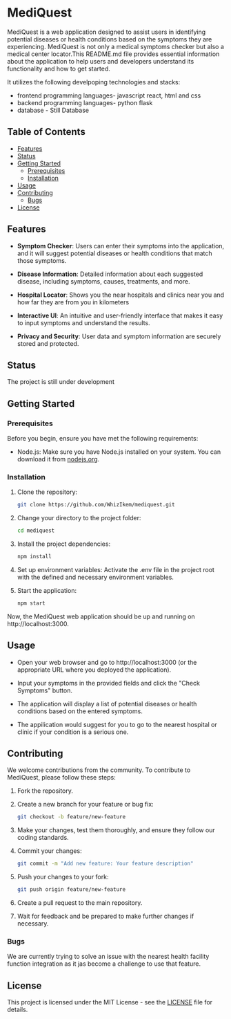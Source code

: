 # MediQuest

MediQuest is a web application designed to assist users in identifying potential diseases or health conditions based on the symptoms they are experiencing. MediQuest is not only a medical symptoms checker but also a medical center locator.This README.md file provides essential information about the application to help users and developers understand its functionality and how to get started. 

It utilizes the following develpoping technologies and stacks:
- 	frontend programming languages- javascript react, html and css
- 	backend programming languages- python flask
- 	database - Still Database

## Table of Contents

- [Features](#features)
- [Status](#status)
- [Getting Started](#getting-started)
  - [Prerequisites](#prerequisites)
  - [Installation](#installation)
- [Usage](#usage)
- [Contributing](#contributing)
	- [Bugs](#bugs)
- [License](#license)

## Features

- **Symptom Checker**: Users can enter their symptoms into the application, and it will suggest potential diseases or health conditions that match those symptoms.

- **Disease Information**: Detailed information about each suggested disease, including symptoms, causes, treatments, and more.

- **Hospital Locator**: Shows you the near hospitals and clinics near you and how far they are from you in kilometers

- **Interactive UI**: An intuitive and user-friendly interface that makes it easy to input symptoms and understand the results.

- **Privacy and Security**: User data and symptom information are securely stored and protected.

## Status
The project is still under development

## Getting Started

### Prerequisites

Before you begin, ensure you have met the following requirements:

- Node.js: Make sure you have Node.js installed on your system. You can download it from [nodejs.org](https://nodejs.org/).

### Installation

1. Clone the repository:

   ```bash
   git clone https://github.com/WhizIkem/mediquest.git

2. Change your directory to the project folder:
	```bash
	cd mediquest

3. Install the project dependencies:
	```bash
	npm install

4. Set up environment variables: 
Activate the .env file in the project root with the defined and necessary environment variables. 

5. Start the application:
	```bash
	npm start

Now, the MediQuest web application should be up and running on http://localhost:3000.

## Usage

- Open your web browser and go to http://localhost:3000 (or the appropriate URL where you deployed the application).

- Input your symptoms in the provided fields and click the "Check Symptoms" button.

- The application will display a list of potential diseases or health conditions based on the entered symptoms.

- The appilication would suggest for you to go to the nearest hospital or clinic if your condition is a serious one.

## Contributing

We welcome contributions from the community. To contribute to MediQuest, please follow these steps:

1. Fork the repository.

2. Create a new branch for your feature or bug fix:

   ```bash
   git checkout -b feature/new-feature

3. Make your changes, test them thoroughly, and ensure they follow our coding standards.

4. Commit your changes:
	```bash
	git commit -m "Add new feature: Your feature description"

5. Push your changes to your fork:
	```bash
	git push origin feature/new-feature

6. Create a pull request to the main repository.

7. Wait for feedback and be prepared to make further changes if necessary.

### Bugs
We are currently trying to solve an issue with the nearest health facility function integration as it jas become a challenge to use that feature.

## License
This project is licensed under the MIT License - see the [LICENSE](/LICENSE) file for details.
